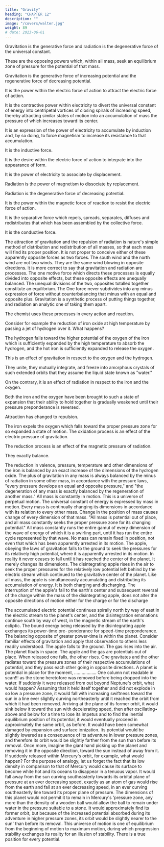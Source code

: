 ```yaml
---
title: "Gravity"
heading: "CHAPTER 12"
description: ""
image: "/covers/walter.jpg"
weight: 89
# date: 2023-06-01
---
```



Gravitation is the generative force and radiation is the degenerative force of the universal constant.

These are the opposing powers which, within all mass, seek an equilibrium zone of pressure for the potential of that mass.

Gravitation is the generative force of increasing potential and the regenerative force of decreasing potential.

It is the power within the electric force of action to attract the electric force of action.

It is the contractive power within electricity to divert the universal constant of energy into centripetal vortices of closing spirals of increasing speed, thereby attracting similar states of motion into an accumulation of mass the pressure of which increases toward its center.

It is an expression of the power of electricity to accumulate by induction and, by so doing, to force magnetism to increase its resistance to that accumulation.

It is the inductive force.

It is the desire within the electric force of action to integrate into the appearance of form.

It is the power of electricity to associate by displacement.

Radiation is the power of magnetism to dissociate by replacement.

Radiation is the degenerative force of decreasing potential.

It is the power within the magnetic force of reaction to resist the electric force of action.

It is the separative force which repels, spreads, separates, diffuses and redistributes that which has been assembled by the collective force.

It is the conductive force.

The attraction of gravitation and the repulsion of radiation is nature's simple method of distribution
and redistribution of all masses, so that each mass will find its proper position.
It is not proper to conceive either of these apparently opposite forces as two forces.
The south wind and the north wind are not two winds. They are the same wind blowing in opposite
directions.
It is more correct to say that gravitation and radiation are processes.
The one motive force which directs these processes is equally divided into opposite effects, but these
opposite effects are unequally balanced.
The unequal divisions of the two, opposites totalled together constitute an equilibrium.
The One force never subdivides into any minus expression of force without counterbalancing that
minus with an equal and opposite plus.
Gravitation is a synthetic process of putting things together, and radiation an analytic one of taking
them apart.

The chemist uses these processes in every action and reaction.

Consider for example the reduction of iron oxide at high temperature by passing a jet of hydrogen over it.
What happens? 


The hydrogen falls toward the higher potential of the oxygen of the iron which is sufficiently expanded by the high temperature to absorb the hydrogen, and the hot iron is sufficiently expanded to release the oxygen.

This is an effect of gravitation in respect to the oxygen and the hydrogen. 

They unite, they mutually integrate, and freeze into amorphous crystals of such extended orbits that
they assume the liquid state known as "water."

On the contrary, it is an effect of radiation in respect to the iron and the oxygen.

Both the iron and the oxygen have been brought to such a state of expansion that their ability to hold together is gradually weakened until their pressure preponderance is reversed.

Attraction has changed to repulsion.

The iron expels the oxygen which falls toward the proper pressure zone for so expanded a state of motion.
The oxidation process is an effect of the electric pressure of gravitation.


The reduction process is an effect of the magnetic pressure of radiation.

They exactly balance.

The reduction in valence, pressure, temperature and other dimensions of the iron is balanced by an
exact increase of the dimensions of the hydrogen oxide.
The plus of gravitation in any mass is always balanced by the minus of radiation in some other mass,
in accordance with the pressure laws, "every pressure develops an equal and opposite pressure," and
"the degeneration of any mass is exactly balanced by the regeneration of another mass."
All mass is constantly in motion.
This is a universe of perpetual motion. The universal constant of energy is expressed by mass in
motion.
Every mass is continually changing its dimensions in accordance with its relation to every other
mass.
Change in the position of mass causes change of every dimension of that mass.
"All mass is potential out of place, and all mass constantly seeks the proper pressure zone for its
changing potential."
All mass constantly runs the entire gamut of every dimension of the wave of energy of which it is a
swirling part, until it has run the entire cycle represented by that wave.
No mass can remain fixed in position, not even that which has been apparently arrested in its
motion.
The apple, obeying the laws of gravitation falls to the ground to seek the pressures for its relatively
high potential, where it is apparently arrested in its motion. In reality it never ceases to fall until it has
reached the center of the planet.
It merely changes its dimensions.
The disintegrating apple rises in the air to seek the proper pressures for the relatively low potential
left behind by the electric stream which continued to the gravitative center of the planet.
Like all mass, the apple is simultaneously accumulating and distributing its accumulation of energy.
It is both charging and discharging.
The interruption of the apple's fall to the earth's center and subsequent reversal of the charge within
the mass of the disintegrating apple, does not alter the opposite directions of motion either for the
charge or for the discharge

The accumulated electric potential continues spirally north by way of east in the electric stream to
the planet's center, and the disintegration emanations continue south by way of west, in the magnetic
stream of the earth's ecliptic.
The bound energy being released by the disintegrating apple exchanges its power-time pre-
ponderance for speed-time preponderance.
The balancing opposite of greater power-time is within the planet.
Consider familiar effects of gravitation and apply that observation to others less readily understood.
The apple falls to the ground.
The gas rises into the air.
The planet floats in space.
The apple and the gas are potentials out of place. When released one falls, the other rises. One
gravitates and the other radiates toward the pressure zones of their respective accumulations of
potential, and they pass each other going in opposite directions.
A planet is potential in place for the moment, .................. One column not readable in scan!!!
as the stone heretofore was removed before being dropped into the water.
If suddenly it were released from out beyond Neptune's orbit, what would happen?
Assuming that it held itself together and did not explode in so low a pressure zone, it would fall with
increasing swiftness toward the sun in a line ever slightly curving northeasterly until it reached the
orbit from which it had been removed.
Arriving at the plane of its former orbit, it would sink below it toward the sun with decelerating
speed, then after oscillating• above and below for a time to lose its impetus and to find the inertial
equilibrium position of its potential, it would eventually proceed in approximately the same orbit, as
before. It would have been somewhat damaged by expansion and surface ionization. Its potential would
be slightly lowered as a consequence of its adventure in lower pressure zones, and therefore its orbit
would be slightly farther from the sun than before its removal.
Once more, imagine the giant hand picking up the planet and removing it in the opposite direction,
toward the sun instead of away from it.
If suddenly released within Mercury's orbit, for example, what would happen?
For the purpose of analogy, let us forget the fact that its low density in comparison to that of
Mercury would cause its surface to become white hot and its oceans to disappear in a tenuous vapor. It
would fall away from the sun curving southeasterly towards its orbital plane of pressure at an ever
decreasing speed, exactly as an atom of gas would rise from the earth and fall at an ever decreasing
speed, in an ever curving southeasterly line toward its proper plane of pressure.
The dimensions of this planet would not permit it to remain in Mercury's 'pressure zone, any more
than the density of a wooden ball would allow the ball to remain under water in the pressure suitable to
a stone.
It would approximately find its former orbit, but because of the increased potential absorbed during
its adventure in higher pressure zones, its orbit would be slightly nearer to the sun' than before its
removal.
This universe of motion is one of equilibrium from the beginning of motion to maximum motion,
during which progression stability exchanges its reality for an illusion of stability.
There is a true position for every potential.

